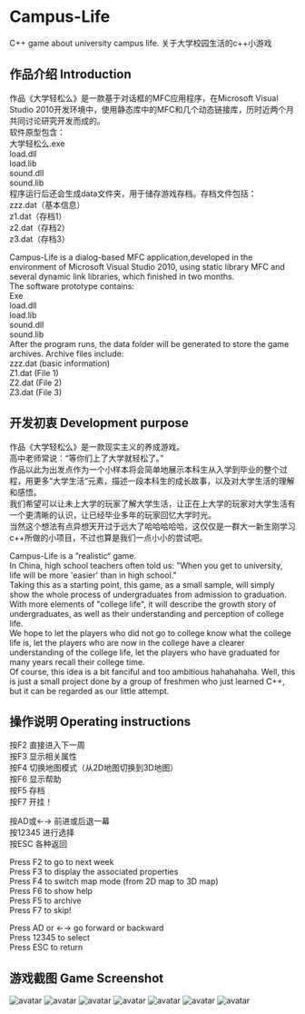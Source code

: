 # Campus-Life 

C++ game about university campus life. 关于大学校园生活的c++小游戏

## 作品介绍 Introduction
作品《大学轻松么》是一款基于对话框的MFC应用程序，在Microsoft Visual Studio 2010开发环境中，使用静态库中的MFC和几个动态链接库，历时近两个月共同讨论研究开发而成的。</br>
软件原型包含：</br>
大学轻松么.exe</br>
load.dll</br>
load.lib</br>
sound.dll</br>
sound.lib</br>
程序运行后还会生成data文件夹，用于储存游戏存档。存档文件包括：</br>
zzz.dat（基本信息）</br>
z1.dat（存档1）</br>
z2.dat（存档2）</br>
z3.dat（存档3）</br>

Campus-Life is a dialog-based MFC application,developed in the environment of Microsoft Visual Studio 2010, using static library MFC and several dynamic link libraries, which finished in two months. </br>
The software prototype contains: </br>
Exe </br>
load.dll</br>
load.lib</br>
sound.dll</br>
sound.lib</br>
After the program runs, the data folder will be generated to store the game archives. Archive files include: </br>
zzz.dat (basic information) </br>
Z1.dat (File 1) </br>
Z2.dat (File 2) </br>
Z3.dat (File 3) </br>

## 开发初衷 Development purpose

作品《大学轻松么》是一款现实主义的养成游戏。</br>
高中老师常说：“等你们上了大学就轻松了。” </br>
作品以此为出发点作为一个小样本将会简单地展示本科生从入学到毕业的整个过程，用更多“大学生活”元素，描述一段本科生的成长故事，以及对大学生活的理解和感悟。</br>
我们希望可以让未上大学的玩家了解大学生活，让正在上大学的玩家对大学生活有一个更清晰的认识，让已经毕业多年的玩家回忆大学时光。</br>
当然这个想法有点异想天开过于远大了哈哈哈哈哈，这仅仅是一群大一新生刚学习c++所做的小项目，不过也算是我们一点小小的尝试吧。</br>

Campus-Life is a ”realistic“ game. </br>
In China, high school teachers often told us: "When you get to university, life will be more 'easier' than in high school." </br>
Taking this as a starting point, this game, as a small sample, will simply show the whole process of undergraduates from admission to graduation. With more elements of "college life", it will describe the growth story of undergraduates, as well as their understanding and perception of college life. </br>
We hope to let the players who did not go to college know what the college life is, let the players who are now in the college have a clearer understanding of the college life, let the players who have graduated for many years recall their college time. </br>
Of course, this idea is a bit fanciful and too ambitious hahahahaha. Well, this is just a small project done by a group of freshmen who just learned C++, but it can be regarded as our little attempt. </br>

## 操作说明 Operating instructions
按F2 直接进入下一周</br>
按F3 显示相关属性</br>
按F4 切换地图模式（从2D地图切换到3D地图）</br>
按F6 显示帮助</br>
按F5 存档</br>
按F7 开挂！</br>

按AD或←→  前进或后退一幕</br>
按12345      进行选择</br>
按ESC        各种返回</br>

Press F2 to go to next week </br>
Press F3 to display the associated properties </br>
Press F4 to switch map mode (from 2D map to 3D map) </br>
Press F6 to show help </br>
Press F5 to archive </br>
Press F7 to skip! </br>

Press AD or ←→ go forward or backward </br>
Press 12345 to select </br>
Press ESC  to return </br>

## 游戏截图 Game Screenshot

![avatar](/images/interface.png)
![avatar](/images/archive.png)
![avatar](/images/img1.png)
![avatar](/images/img2.png)
![avatar](/images/img3.png)
![avatar](/images/img4.png)
![avatar](/images/img5.png)
